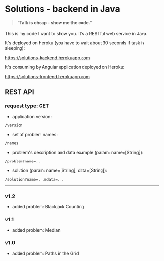 # Solutions - backend in Java
>#### "Talk is cheap - show me the code."

This is my code I want to show you.
It's a RESTful web service in Java. 

It's deployed on Heroku (you have to wait about 30 seconds if task is sleeping):

<a href="https://solutions-backend.herokuapp.com/version" target="_blank">https://solutions-backend.herokuapp.com</a>

It's consuming by Angular application deployed on Heroku:

<a href="https://solutions-frontend.herokuapp.com" target="_blank">https://solutions-frontend.herokuapp.com</a>

## REST API

### request type: GET

* application version:

`/version` 

* set of problem names:

`/names`

* problem's description and data example (param: name=[String]):

`/problem?name=...`

* solution (param: name=[String], data=[String]):

`/solution?name=...&data=...`

---

### v1.2

- added problem: Blackjack Counting

### v1.1

- added problem: Median

### v1.0

- added problem: Paths in the Grid
